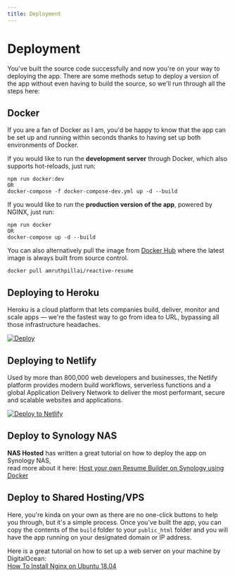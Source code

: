 ```yaml
---
title: Deployment
---
```


# Deployment

You've built the source code successfully and now you're on your way to deploying the app. There are some methods setup to deploy a version of the app without even having to build the source, so we'll run through all the steps here:

## Docker

If you are a fan of Docker as I am, you'd be happy to know that the app can be set up and running within seconds thanks to having set up both environments of Docker.

If you would like to run the **development server** through Docker, which also supports hot-reloads, just run:

```
npm run docker:dev
OR
docker-compose -f docker-compose-dev.yml up -d --build
```

If you would like to run the **production version of the app**, powered by NGINX, just run:

```
npm run docker
OR
docker-compose up -d --build
```

You can also alternatively pull the image from [Docker Hub](https://hub.docker.com/r/amruthpillai/reactive-resume) where the latest image is always built from source control.

```
docker pull amruthpillai/reactive-resume
```

## Deploying to Heroku

Heroku is a cloud platform that lets companies build, deliver, monitor and scale apps — we're the fastest way to go from idea to URL, bypassing all those infrastructure headaches.

[![Deploy](https://www.herokucdn.com/deploy/button.svg)](https://heroku.com/deploy?template=https://github.com/AmruthPillai/Reactive-Resume)

## Deploying to Netlify

Used by more than 800,000 web developers and businesses, the Netlify platform provides modern build workflows, serverless functions and a global Application Delivery Network to deliver the most performant, secure and scalable websites and applications.

[![Deploy to Netlify](https://www.netlify.com/img/deploy/button.svg)](https://app.netlify.com/start/deploy?repository=https://github.com/AmruthPillai/Reactive-Resume)

## Deploy to Synology NAS

**NAS Hosted** has written a great tutorial on how to deploy the app on Synology NAS,  
read more about it here: [Host your own Resume Builder on Synology using Docker](https://nashosted.com/host-your-own-resume-builder-on-synology-using-docker/)

## Deploy to Shared Hosting/VPS

Here, you're kinda on your own as there are no one-click buttons to help you through, but it's a simple process. Once you've built the app, you can copy the contents of the `build` folder to your `public_html` folder and you will have the app running on your designated domain or IP address.

Here is a great tutorial on how to set up a web server on your machine by DigitalOcean:  
[How To Install Nginx on Ubuntu 18.04 ](https://www.digitalocean.com/community/tutorials/how-to-install-nginx-on-ubuntu-18-04)
